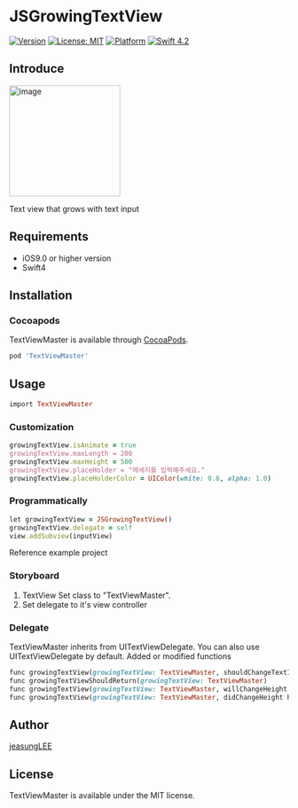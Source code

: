 # JSGrowingTextView
[![Version](https://img.shields.io/cocoapods/v/TextViewMaster.svg?style=flat)](http://cocoapods.org/pods/TextViewMaster)
[![License: MIT](https://img.shields.io/badge/license-MIT-blue.svg?style=flat)](https://github.com/jeasungLEE/TextViewMaster/blob/master/LICENSE)
[![Platform](https://img.shields.io/cocoapods/p/TextViewMaster.svg?style=flat)](http://cocoapods.org/pods/TextViewMaster)
[![Swift 4.2](https://img.shields.io/badge/Swift-4.2-orange.svg?style=flat)](https://developer.apple.com/swift/)
## Introduce
<img width="200" alt="image" src="https://github.com/JeaSungLEE/TextViewMaster/blob/master/intro.gif">

Text view that grows with text input

## Requirements
* iOS9.0 or higher version
* Swift4


## Installation
### Cocoapods

TextViewMaster is available through [CocoaPods](http://cocoapods.org).

```ruby
pod 'TextViewMaster'
```

## Usage

```ruby
import TextViewMaster
```
### Customization
```ruby
growingTextView.isAnimate = true                                               //에니메이션 사용여부
growingTextView.maxLength = 200                                                //최대 글자수
growingTextView.maxHeight = 500                                                //최대 높이 제한
growingTextView.placeHolder = "메세지를 입력해주세요."                               //플레이스홀더
growingTextView.placeHolderColor = UIColor(white: 0.8, alpha: 1.0)             //플레이스홀더 색상
```
### Programmatically
```ruby
let growingTextView = JSGrowingTextView()
growingTextView.delegate = self
view.addSubview(inputView)
```

Reference example project
        
### Storyboard
1. TextView Set class to "TextViewMaster".
2. Set delegate to it's view controller

### Delegate
TextViewMaster inherits from UITextViewDelegate.
You can also use UITextViewDelegate by default.
Added or modified functions
```ruby
func growingTextView(growingTextView: TextViewMaster, shouldChangeTextInRange range:NSRange, replacementText text:String) -> Bool
func growingTextViewShouldReturn(growingTextView: TextViewMaster) 
func growingTextView(growingTextView: TextViewMaster, willChangeHeight height:CGFloat)
func growingTextView(growingTextView: TextViewMaster, didChangeHeight height:CGFloat)
```

## Author
[jeasungLEE](https://github.com/jeasungLEE)

## License
TextViewMaster is available under the MIT license.
